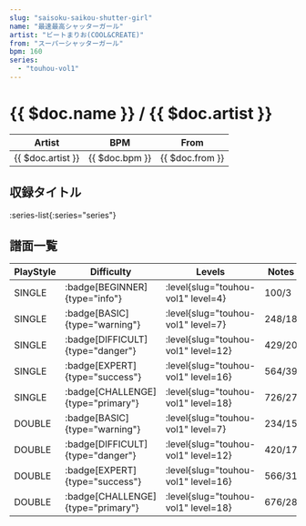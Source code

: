 ```yaml
---
slug: "saisoku-saikou-shutter-girl"
name: "最速最高シャッターガール"
artist: "ビートまりお(COOL&CREATE)"
from: "スーパーシャッターガール"
bpm: 160
series:
  - "touhou-vol1"
---
```


# {{ $doc.name }} / {{ $doc.artist }}

|Artist|BPM|From|
|------|---|----|
|{{ $doc.artist }}|{{ $doc.bpm }}|{{ $doc.from }}|

## 収録タイトル

:series-list{:series="series"}

## 譜面一覧

|PlayStyle|Difficulty|Levels|Notes|Movie|
|---------|----------|------|-----|-----|
|SINGLE| :badge[BEGINNER]{type="info"}|<div class="field is-grouped is-grouped-multiline"> :level{slug="touhou-vol1" level=4}</div>|100/3||
|SINGLE| :badge[BASIC]{type="warning"}|<div class="field is-grouped is-grouped-multiline"> :level{slug="touhou-vol1" level=7}</div>|248/18||
|SINGLE| :badge[DIFFICULT]{type="danger"}|<div class="field is-grouped is-grouped-multiline"> :level{slug="touhou-vol1" level=12}</div>|429/20||
|SINGLE| :badge[EXPERT]{type="success"}|<div class="field is-grouped is-grouped-multiline"> :level{slug="touhou-vol1" level=16}</div>|564/39||
|SINGLE| :badge[CHALLENGE]{type="primary"}|<div class="field is-grouped is-grouped-multiline"> :level{slug="touhou-vol1" level=18}</div>|726/27||
|DOUBLE| :badge[BASIC]{type="warning"}|<div class="field is-grouped is-grouped-multiline"> :level{slug="touhou-vol1" level=7}</div>|234/15||
|DOUBLE| :badge[DIFFICULT]{type="danger"}|<div class="field is-grouped is-grouped-multiline"> :level{slug="touhou-vol1" level=12}</div>|420/17||
|DOUBLE| :badge[EXPERT]{type="success"}|<div class="field is-grouped is-grouped-multiline"> :level{slug="touhou-vol1" level=16}</div>|566/31||
|DOUBLE| :badge[CHALLENGE]{type="primary"}|<div class="field is-grouped is-grouped-multiline"> :level{slug="touhou-vol1" level=18}</div>|676/28||
